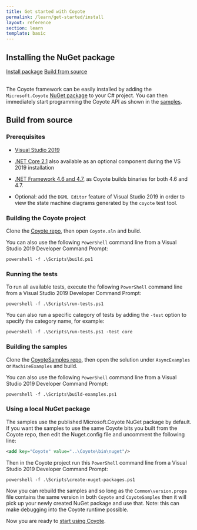```yaml
---
title: Get started with Coyote
permalink: /learn/get-started/install
layout: reference
section: learn
template: basic
---
```


## Installing the NuGet package


<div>
<a href="https://www.nuget.org/packages/Microsoft.Coyote/" class="btn btn-primary mt-20 mr-30" target="_blank">Install package</a> <a href="http://github/com/microsoft/coyote" class="btn btn-primary mt-20" target="_blank">Build from source</a>
<br/>
<br/>
</div>

The Coyote framework can be easily installed by adding the `Microsoft.Coyote` [NuGet package](https://www.nuget.org/packages/Microsoft.Coyote/) to your C# project. You can then immediately start programming the Coyote API as shown in the [samples](http://github.com/Microsoft/CoyoteSamples).

## Build from source

### Prerequisites

- [Visual Studio 2019](https://docs.microsoft.com/en-us/visualstudio/install/install-visual-studio)
- [.NET Core 2.1](https://dotnet.microsoft.com/download/dotnet-core) also available as an optional component during the VS 2019 installation
- [.NET Framework 4.6 and 4.7](https://dotnet.microsoft.com/download/dotnet-framework), as Coyote builds binaries for both 4.6 and 4.7.

- Optional: add the `DGML Editor` feature of Visual Studio 2019 in order
to view the state machine diagrams generated by the `coyote` test tool.

### Building the Coyote project

Clone the [Coyote repo](http://github.com/microsoft/coyote), then open `Coyote.sln` and build.

You can also use the following `PowerShell` command line from a Visual Studio 2019 Developer Command Prompt:

```
powershell -f .\Scripts\build.ps1
```

### Running the tests

To run all available tests, execute the following `PowerShell` command line from a Visual Studio 2019 Developer Command Prompt:

```
powershell -f .\Scripts\run-tests.ps1
```

You can also run a specific category of tests by adding the `-test` option to specify the category name, for example:

```
powershell -f .\Scripts\run-tests.ps1 -test core
```

### Building the samples

Clone the [CoyoteSamples repo](http://github.com/microsoft/coyotesamples), then open the solution under `AsyncExamples` or `MachineExamples` and build.

You can also use the following `PowerShell` command line from a Visual Studio 2019 Developer Command Prompt:

```
powershell -f .\Scripts\build-examples.ps1
```

### Using a local NuGet package

The samples use the published Microsoft.Coyote NuGet package by default. If you want the samples to use the same Coyote bits you built from the Coyote repo, then edit the Nuget.config file and uncomment the following line:
```xml
<add key="Coyote" value="..\Coyote\bin\nuget"/>
```

Then in the Coyote project run this `PowerShell` command line from a Visual Studio 2019 Developer Command Prompt:

```
powershell -f .\Scripts\create-nuget-packages.ps1
```

Now you can rebuild the samples and so long as the `Common\version.props` file contains the same version in both `Coyote` and `CoyoteSamples` then it will pick up your newly created NuGet package and use that. Note: this can make debugging into the Coyote runtime possible.

Now you are ready to [start using Coyote](/Coyote/learn/get-started/using-coyote).
